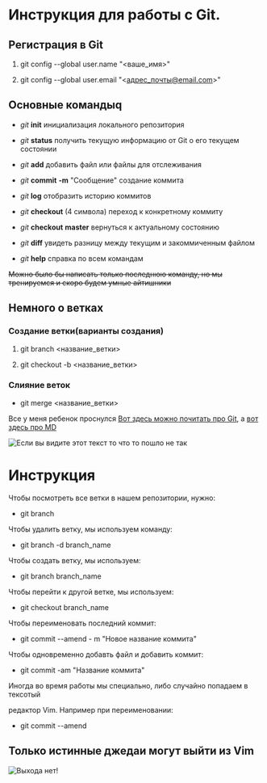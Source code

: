 # Инструкция для работы с Git.

Регистрация в Git
---

1. git config --global user.name "<ваше_имя>"

2. git config --global user.email "<адрес_почты@email.com>"

## Основные командыq

* *git* **init** инициализация локального репозитория

* *git* **status** получить текущую информацию от Git о его текущем состоянии

* _git_ __add__ добавить файл или файлы для отслеживания

* _git_ __commit__ __-m__ "Сooбщение" создание коммита

* *git* **log** отобразить историю коммитов

* *git* **checkout** (4 символа) переход к конкретному коммиту

* *git* **checkout** **master** вернуться к актуальному состоянию

* *git* **diff** увидеть разницу между текущим и закоммиченным файлом

* *git* **help** справка по всем командам

~~Можно было бы написать только последнюю команду, но мы тренируемся и скоро будем умные айтишники~~

## Немного о ветках

### Создание ветки(варианты создания)

1. git branch <название_ветки>

5. git checkout -b <название_ветки>

### Слияние веток
* git merge <название_ветки>

Все у меня ребенок проснулся [Вот здесь можно почитать про Git](https://git-scm.com/book/ru/v2), а [вот здесь про MD ](https://learn.microsoft.com/ru-ru/contribute/markdown-reference)

![Если вы видите этот текст то что то пошло не так](https://i.pinimg.com/originals/6d/49/36/6d493612ca02789fe7e29062684afff0.jpg "Бууум")

# Инструкция

Чтобы посмотреть все ветки в нашем репозитории, нужно:

* git branch

Чтобы удалить ветку, мы используем команду:

- git branch -d branch_name

Чтобы создать ветку, мы используем:

 - git branch branch_name

Чтобы перейти к другой ветке, мы используем:

- git checkout branch_name 

Чтобы переименовать последний коммит:

* git commit --amend - m "Новое название коммита"

Чтобы одновременно добавть файл и добавить коммит:

* git commit -am "Название коммита"

Иногда во время работы мы специально, либо случайно попадаем в тексотый 

редактор Vim. Например при переименовании:

* git commit --amend

## Только истинные джедаи могут выйти из Vim

![Выхода нет!](vim.jpg)


